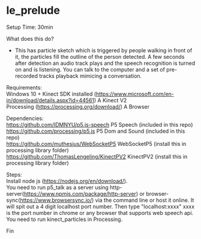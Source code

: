 # le_prelude   

Setup Time: 30min

What does this do?  
- This has particle sketch which is triggered by people walking in front of it, the particles fill the outline of the person detected. A few seconds after detection an audio track plays and the speech recognition is turned on and is listening. You can talk to the computer and a set of pre-recorded tracks playback mimicing a conversation.  

Requirements:  
Windows 10 + Kinect SDK installed (https://www.microsoft.com/en-in/download/details.aspx?id=44561) 
A Kinect V2  
Processing (https://processing.org/download/)
A Browser

Dependencies:   
https://github.com/IDMNYU/p5.js-speech P5 Speech (included in this repo)  
https://github.com/processing/p5.js P5 Dom and Sound (included in this repo)    
https://github.com/muthesius/WebSocketP5 WebSocketP5 (install this in processing library folder)  
https://github.com/ThomasLengeling/KinectPV2 KinectPV2 (install this in processing library folder)  

Steps:  
Install node js (https://nodejs.org/en/download/).   
You need to run p5_talk as a server using http-server(https://www.npmjs.com/package/http-server) or browser-sync(https://www.browsersync.io/) via the command line or host it online. It will spit out a 4 digit localhost port number. Then type "localhost:xxxx" xxxx is the port number in chrome or any browser that supports web speech api.  
You need to run kinect_particles in Processing.  

Fin  
